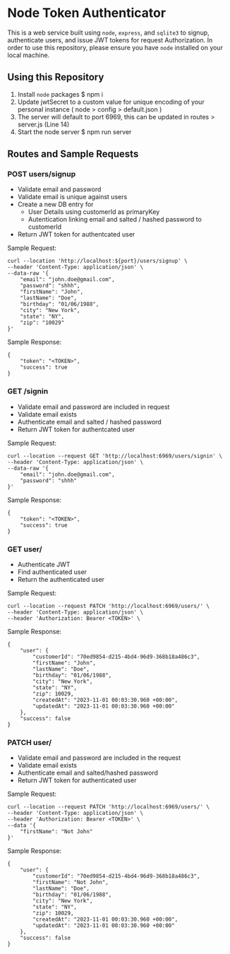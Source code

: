 # Node Token Authenticator

This is a web service built using `node`, `express`, and `sqlite3` to signup, authenticate users, and issue JWT tokens for request Authorization. In order to use this repository, please ensure you have `node` installed on your local machine.

## Using this Repository 
1. Install `node` packages $ npm i
2. Update jwtSecret to a custom value for unique encoding of your personal instance ( node > config > default.json )
3. The server will default to port 6969, this can be updated in routes > server.js (Line 14)
4. Start the node server $ npm run server

## Routes and Sample Requests 

### POST users/signup
- Validate email and password
- Validate email is unique against users
- Create a new DB entry for
   - User Details using customerId as primaryKey
   - Autentication linking email and salted / hashed password to customerId
- Return JWT token for authentcated user

Sample Request:
```
curl --location 'http://localhost:${port}/users/signup' \
--header 'Content-Type: application/json' \
--data-raw '{
    "email": "john.doe@gmail.com",
    "password": "shhh",
    "firstName": "John",
    "lastName": "Doe",
    "birthday": "01/06/1988",
    "city": "New York",
    "state": "NY",
    "zip": "10029"
}'
```

Sample Response:
```
{
    "token": "<TOKEN>",
    "success": true
}
```

### GET /signin
- Validate email and password are included in request
- Validate email exists
- Authenticate email and salted / hashed password
- Return JWT token for authentcated user

Sample Request:
```
curl --location --request GET 'http://localhost:6969/users/signin' \
--header 'Content-Type: application/json' \
--data-raw '{
    "email": "john.doe@gmail.com",
    "password": "shhh"
}'
```

Sample Response:
```
{
    "token": "<TOKEN>",
    "success": true
}
```

### GET user/
- Authenticate JWT
- Find authenticated user
- Return the authenticated user

Sample Request:
```
curl --location --request PATCH 'http://localhost:6969/users/' \
--header 'Content-Type: application/json' \
--header 'Authorization: Bearer <TOKEN>' \
```

Sample Response:
```
{
    "user": {
        "customerId": "70ed9854-d215-4bd4-96d9-368b18a486c3",
        "firstName": "John",
        "lastName": "Doe",
        "birthday": "01/06/1988",
        "city": "New York",
        "state": "NY",
        "zip": 10029,
        "createdAt": "2023-11-01 00:03:30.960 +00:00",
        "updatedAt": "2023-11-01 00:03:30.960 +00:00"
    },
    "success": false
}
```

### PATCH user/
- Validate email and password are included in the request
- Validate email exists
- Authenticate email and salted/hashed password
- Return JWT token for authenticated user

Sample Request:
```
curl --location --request PATCH 'http://localhost:6969/users/' \
--header 'Content-Type: application/json' \
--header 'Authorization: Bearer <TOKEN>' \
--data '{
    "firstName": "Not John"
}'
```

Sample Response:
```
{
    "user": {
        "customerId": "70ed9854-d215-4bd4-96d9-368b18a486c3",
        "firstName": "Not John",
        "lastName": "Doe",
        "birthday": "01/06/1988",
        "city": "New York",
        "state": "NY",
        "zip": 10029,
        "createdAt": "2023-11-01 00:03:30.960 +00:00",
        "updatedAt": "2023-11-01 00:03:30.960 +00:00"
    },
    "success": false
}
```
